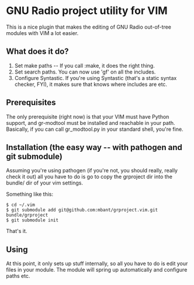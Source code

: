 GNU Radio project utility for VIM
=================================

This is a nice plugin that makes the editing of GNU Radio out-of-tree
modules with VIM a lot easier.

What does it do?
----------------

1) Set make paths -- If you call :make, it does the right thing.
2) Set search paths. You can now use 'gf' on all the includes.
3) Configure Syntastic. If you're using Syntastic (that's a static syntax
   checker, FYI), it makes sure that knows where includes are etc.


Prerequisites
-------------

The only prerequisite (right now) is that your VIM must have Python support,
and gr-modtool must be installed and reachable in your path.
Basically, if you can call gr\_modtool.py in your standard shell, you're fine.

Installation (the easy way -- with pathogen and git submodule)
--------------------------------------------------------------

Assuming you're using pathogen (if you're not, you should really, really
check it out) all you have to do is go to copy the grproject dir into
the bundle/ dir of your vim settings.

Something like this:

    $ cd ~/.vim
    $ git submodule add git@github.com:mbant/grproject.vim.git bundle/grproject
    $ git submodule init

That's it.

Using
-----

At this point, it only sets up stuff internally, so all you have to do is
edit your files in your module. The module will spring up automatically and
configure paths etc.

